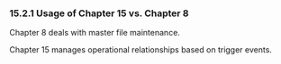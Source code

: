 ### 15.2.1 Usage of Chapter 15 vs. Chapter 8

Chapter 8 deals with master file maintenance.

Chapter 15 manages operational relationships based on trigger events.
